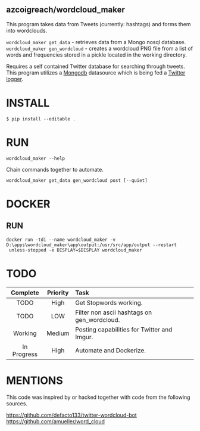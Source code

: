## azcoigreach/wordcloud_maker

This program takes data from Tweets (currently: hashtags) and forms them into wordclouds.  

`wordcloud_maker get_data` - retrieves data from a Mongo nosql database.  
`wordcloud_maker gen_wordcloud` - creates a wordcloud PNG file from a list of words and 
frequencies stored in a pickle located in the working directory.

Requires a self contained Twitter database for searching through tweets.  This program 
utilizes a [Mongodb](https://github.com/azcoigreach/mongodb_data_tools "Mongodb Data Tools") 
datasource which is being fed a [Twitter logger](https://github.com/azcoigreach/twitter_logger).

# INSTALL

```
$ pip install --editable .
```

# RUN

```
wordcloud_maker --help
```

Chain commands together to automate.
```
wordcloud_maker get_data gen_wordcloud post [--quiet]
```

# DOCKER

## RUN
```
docker run -tdi --name wordcloud_maker -v D:\apps\wordcloud_maker\app\output:/usr/src/app/output --restart
 unless-stopped -e DISPLAY=$DISPLAY wordcloud_maker
```


# TODO
|Complete   |Priority   |Task                                                            |
|:---------:|:---------:|:---------------------------------------------------------------|
|TODO       |High       |Get Stopwords working.                                          |
|TODO       |LOW        |Filter non ascii hashtags on gen_wordcloud.                     |
|Working    |Medium     |Posting capabilities for Twitter and Imgur.                     |
|In Progress|High       |Automate and Dockerize.                                         |

# MENTIONS

This code was inspired by or hacked together with code from the following sources.

https://github.com/defacto133/twitter-wordcloud-bot
https://github.com/amueller/word_cloud

